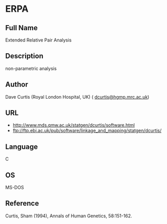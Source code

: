 # ERPA

## Full Name
Extended Relative Pair Analysis

## Description
non-parametric analysis

## Author
Dave Curtis (Royal London Hospital, UK) ( dcurtis@hgmp.mrc.ac.uk)

## URL
* http://www.mds.qmw.ac.uk/statgen/dcurtis/software.html
* ftp://ftp.ebi.ac.uk/pub/software/linkage_and_mapping/statgen/dcurtis/

## Language
C

## OS
MS-DOS

## Reference
Curtis, Sham (1994), Annals of Human Genetics, 58:151-162.